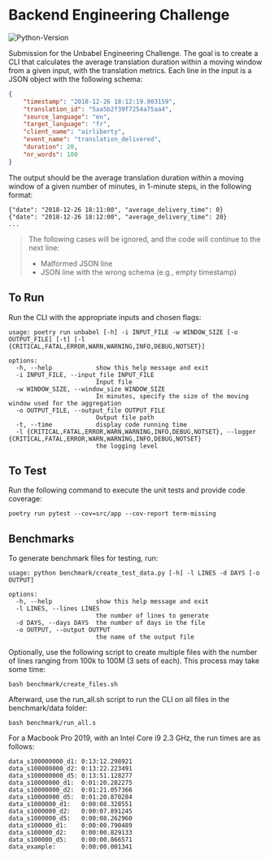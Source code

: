 # Backend Engineering Challenge
![Python-Version](https://img.shields.io/badge/python-3.11-blue)

Submission for the Unbabel Engineering Challenge. The goal is to create a CLI that calculates the average translation
duration within a moving window from a given input, with the translation metrics. 
Each line in the input is a JSON object with the following schema:

```json
{
	"timestamp": "2018-12-26 18:12:19.903159",
	"translation_id": "5aa5b2f39f7254a75aa4",
	"source_language": "en",
	"target_language": "fr",
	"client_name": "airliberty",
	"event_name": "translation_delivered",
	"duration": 20,
	"nr_words": 100
}
```
The output should be the average translation duration within a moving window of a given number of minutes, in 1-minute 
steps, in the following format:
```
{"date": "2018-12-26 18:11:00", "average_delivery_time": 0}
{"date": "2018-12-26 18:12:00", "average_delivery_time": 20}
...
```
> The following cases will be ignored, and the code will continue to the next line:
> - Malformed JSON line
> - JSON line with the wrong schema (e.g., empty timestamp)

## To Run

Run the CLI with the appropriate inputs and chosen flags:
```
usage: poetry run unbabel [-h] -i INPUT_FILE -w WINDOW_SIZE [-o OUTPUT_FILE] [-t] [-l {CRITICAL,FATAL,ERROR,WARN,WARNING,INFO,DEBUG,NOTSET}]

options:
  -h, --help            show this help message and exit
  -i INPUT_FILE, --input_file INPUT_FILE
                        Input file
  -w WINDOW_SIZE, --window_size WINDOW_SIZE
                        In minutes, specify the size of the moving window used for the aggregation
  -o OUTPUT_FILE, --output_file OUTPUT_FILE
                        Output file path
  -t, --time            display code running time
  -l {CRITICAL,FATAL,ERROR,WARN,WARNING,INFO,DEBUG,NOTSET}, --logger {CRITICAL,FATAL,ERROR,WARN,WARNING,INFO,DEBUG,NOTSET}
                        the logging level

```
## To Test

Run the following command to execute the unit tests and provide code coverage:
```
poetry run pytest --cov=src/app --cov-report term-missing
```

## Benchmarks

To generate benchmark files for testing, run:
```
usage: python benchmark/create_test_data.py [-h] -l LINES -d DAYS [-o OUTPUT]

options:
  -h, --help            show this help message and exit
  -l LINES, --lines LINES
                        the number of lines to generate
  -d DAYS, --days DAYS  the number of days in the file
  -o OUTPUT, --output OUTPUT
                        the name of the output file
```
Optionally, use the following script to create multiple files with the number of lines ranging 
from 100k to 100M (3 sets of each). This process may take some time:
```
bash benchmark/create_files.sh 
```
Afterward, use the run_all.sh script to run the CLI on all files in the benchmark/data folder:
```
bash benchmark/run_all.s
```
For a Macbook Pro 2019, with an Intel Core i9 2.3 GHz, the run times are as follows:
```
data_s100000000_d1: 0:13:12.298921
data_s100000000_d2: 0:13:22.223491
data_s100000000_d5: 0:13:51.128277
data_s10000000_d1:  0:01:20.282275
data_s10000000_d2:  0:01:21.057366
data_s10000000_d5:  0:01:20.870284
data_s1000000_d1:   0:00:08.328551
data_s1000000_d2:   0:00:07.891245
data_s1000000_d5:   0:00:08.262960
data_s100000_d1:    0:00:00.790489
data_s100000_d2:    0:00:00.829133
data_s100000_d5:    0:00:00.866571
data_example:       0:00:00.001341
```
